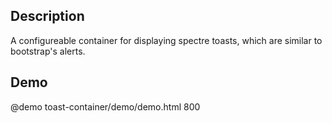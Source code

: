 <!--

@module {can.Component} toast-container <toast-container />
@parent can-admin.components
@outline 3

-->

## Description

A configureable container for displaying spectre toasts, which are similar to bootstrap's alerts.

## Demo

@demo toast-container/demo/demo.html 800
